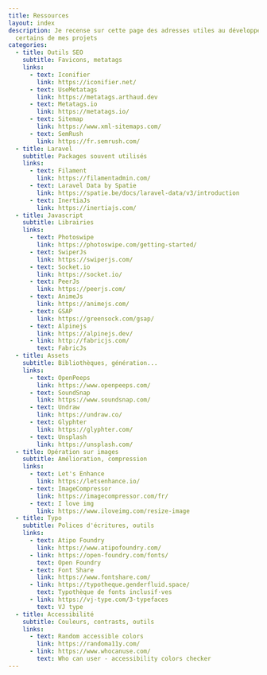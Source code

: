 ```yaml
---
title: Ressources
layout: index
description: Je recense sur cette page des adresses utiles au développement de
  certains de mes projets
categories:
  - title: Outils SEO
    subtitle: Favicons, metatags
    links:
      - text: Iconifier
        link: https://iconifier.net/
      - text: UseMetatags
        link: https://metatags.arthaud.dev
      - text: Metatags.io
        link: https://metatags.io/
      - text: Sitemap
        link: https://www.xml-sitemaps.com/
      - text: SemRush
        link: https://fr.semrush.com/
  - title: Laravel
    subtitle: Packages souvent utilisés
    links:
      - text: Filament
        link: https://filamentadmin.com/
      - text: Laravel Data by Spatie
        link: https://spatie.be/docs/laravel-data/v3/introduction
      - text: InertiaJs
        link: https://inertiajs.com/
  - title: Javascript
    subtitle: Librairies
    links:
      - text: Photoswipe
        link: https://photoswipe.com/getting-started/
      - text: SwiperJs
        link: https://swiperjs.com/
      - text: Socket.io
        link: https://socket.io/
      - text: PeerJs
        link: https://peerjs.com/
      - text: AnimeJs
        link: https://animejs.com/
      - text: GSAP
        link: https://greensock.com/gsap/
      - text: Alpinejs
        link: https://alpinejs.dev/
      - link: http://fabricjs.com/
        text: FabricJs
  - title: Assets
    subtitle: Bibliothèques, génération...
    links:
      - text: OpenPeeps
        link: https://www.openpeeps.com/
      - text: SoundSnap
        link: https://www.soundsnap.com/
      - text: Undraw
        link: https://undraw.co/
      - text: Glyphter
        link: https://glyphter.com/
      - text: Unsplash
        link: https://unsplash.com/
  - title: Opération sur images
    subtitle: Amélioration, compression
    links:
      - text: Let's Enhance
        link: https://letsenhance.io/
      - text: ImageCompressor
        link: https://imagecompressor.com/fr/
      - text: I love img
        link: https://www.iloveimg.com/resize-image
  - title: Typo
    subtitle: Polices d'écritures, outils
    links:
      - text: Atipo Foundry
        link: https://www.atipofoundry.com/
      - link: https://open-foundry.com/fonts/
        text: Open Foundry
      - text: Font Share
        link: https://www.fontshare.com/
      - link: https://typotheque.genderfluid.space/
        text: Typothèque de fonts inclusif·ves
      - link: https://vj-type.com/3-typefaces
        text: VJ type
  - title: Accessibilité
    subtitle: Couleurs, contrasts, outils
    links:
      - text: Random accessible colors
        link: https://randoma11y.com/
      - link: https://www.whocanuse.com/
        text: Who can user - accessibility colors checker
---
```

